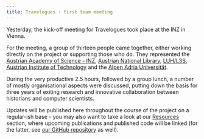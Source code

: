 ```yaml
---
title: Travelogues - first team meeting
---
```


Yesterday, the kick-off meeting for Travelogues took place at the INZ in Vienna.

<!-- more -->

For the meeting, a group of thirteen people came together, either working directly on the project or supporting those who do. They represented the [Austrian Academy of Science - INZ](https://www.oeaw.ac.at/inz/), [Austrian National Library](https://www.onb.ac.at/en/), [LUH/L3S](https://www.l3s.de/en/home), [Austrian Institute of Technology](https://www.ait.ac.at/en/) and the [Alpen Adria Universität](https://www.aau.at/en/).

During the very productive 2.5 hours, followed by a group lunch, a number of mostly organisational aspects were discussed, putting down the basis for three years of exiting research and innovative collaboration between historians and computer scientists.

Updates will be published here throughout the course of the project on a regular-ish base - you may also want to take a look at our [Resources](/resources) section, where upcoming publications and published code will be linked (for the latter, see [our GitHub repository](https://github.com/Travelogues) as well).
